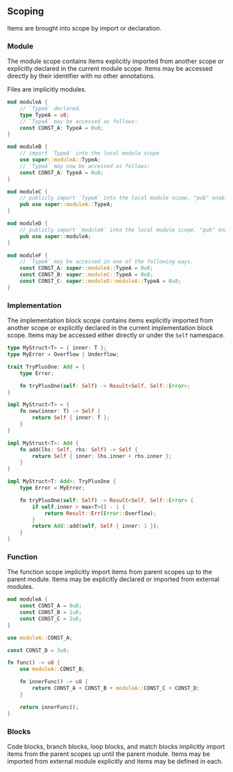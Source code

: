 ## Scoping

Items are brought into scope by import or declaration.

### Module

The module scope contains items explicitly imported from another scope or explicitly declared in the
current module scope. Items may be accessed directly by their identifier with no other annotations.

Files are implicitly modules.

```rs
mod moduleA {
    // `TypeA` declared.
    type TypeA = u8;
    // `TypeA` may be accessed as follows:
    const CONST_A: TypeA = 0u8;
}

mod moduleB {
    // import `TypeA` into the local module scope
    use super::moduleA::TypeA;
    // `TypeA` may now be accessed as follows:
    const CONST_A: TypeA = 0u8;
}

mod moduleC {
    // publicly import `TypeA` into the local module scope. "pub" enables exporting.
    pub use super::moduleA::TypeA;
}

mod moduleD {
    // publicly import `moduleA` into the local module scope. "pub" enables exporting.
    pub use super::moduleA;
}

mod moduleF {
    // `TypeA` may be accessed in one of the following ways.
    const CONST_A: super::moduleA::TypeA = 0u8;
    const CONST_B: super::moduleC::TypeA = 0u8;
    const CONST_C: super::moduleD::moduleA::TypeA = 0u8;
}
```

### Implementation

The implementation block scope contains items explicitly imported from another scope or explicitly
declared in the current implementation block scope. Items may be accessed either directly or under
the `Self` namespace.

```rs
type MyStruct<T> = { inner: T };
type MyError = Overflow | Underflow;

trait TryPlusOne: Add = {
    type Error;

    fn tryPlusOne(self: Self) -> Result<Self, Self::Error>;
}

impl MyStruct<T> = {
    fn new(inner: T) -> Self {
        return Self { inner: T };
    }
}

impl MyStruct<T>: Add {
    fn add(lhs: Self, rhs: Self) -> Self {
        return Self { inner: lhs.inner + rhs.inner };
    }
}

impl MyStruct<T: Add>: TryPlusOne {
    type Error = MyError;

    fn tryPlusOne(self: Self) -> Result<Self, Self::Error> {
        if self.inner > max<T>() - 1 {
            return Result::Err(Error::Overflow);
        }
        return Add::add(self, Self { inner: 1 });
    }
}
```

### Function

The function scope implicitly import items from parent scopes up to the parent module. Items may be
explicitly declared or imported from external modules.

```rs
mod moduleA {
    const CONST_A = 0u8;
    const CONST_B = 1u8;
    const CONST_C = 2u8;
}

use moduleA::CONST_A;

const CONST_D = 3u8;

fn func() -> u8 {
    use moduleA::CONST_B;

    fn innerFunc() -> u8 {
        return CONST_A + CONST_B + moduleA::CONST_C + CONST_D;
    }

    return innerFunc();
}
```

### Blocks

Code blocks, branch blocks, loop blocks, and match blocks implicitly import items from the parent
scopes up until the parent module. Items may be imported from external module explicitly and items
may be defined in each.

